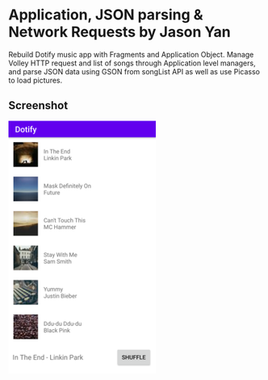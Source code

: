 # Application, JSON parsing & Network Requests by Jason Yan

Rebuild Dotify music app with Fragments and Application Object. Manage Volley HTTP request and list of songs through Application level managers, and parse JSON data using GSON from songList API as well as use Picasso to load pictures.

## Screenshot
<img src="./img/screenshot.jpg" alt="Screenshot of the app" height="500" />
